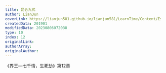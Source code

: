 ```yaml
---
title: 昆仑九式
author: LianJun
coverLink: https://lianjun581.github.io/lianjun581/LearnTime/Content/Essay/12/cover.png
createdData: 201901
modifiedData: 20230806072038
type: 10
index: 12
originalLink:
authorArray:
originalAuthor:
---
```




《界王—七千情，生死劫》第12章